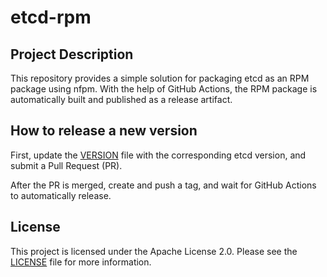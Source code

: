 # etcd-rpm

## Project Description

This repository provides a simple solution for packaging etcd as an RPM package using nfpm. With the help of GitHub Actions, the RPM package is automatically built and published as a release artifact.

## How to release a new version

First, update the [VERSION](./VERSION) file with the corresponding etcd version, and submit a Pull Request (PR).

After the PR is merged, create and push a tag, and wait for GitHub Actions to automatically release.

## License

This project is licensed under the Apache License 2.0. Please see the [LICENSE](./LICENSE) file for more information.